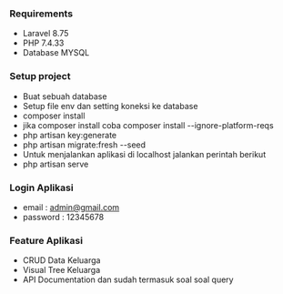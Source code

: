 ### Requirements ###

* Laravel 8.75
* PHP 7.4.33
* Database MYSQL

### Setup project ###

* Buat sebuah database 
* Setup file env dan setting koneksi ke database
* composer install
* jika composer install coba composer install --ignore-platform-reqs
* php artisan key:generate
* php artisan migrate:fresh --seed
* Untuk menjalankan aplikasi di localhost jalankan perintah berikut
* php artisan serve

### Login Aplikasi ###

* email : admin@gmail.com
* password : 12345678

### Feature Aplikasi ###

* CRUD Data Keluarga
* Visual Tree Keluarga
* API Documentation dan sudah termasuk soal soal query

